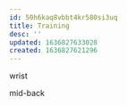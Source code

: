 ```yaml
---
id: 50h6kaq8vbbt4kr580si3uq
title: Training
desc: ''
updated: 1636827633028
created: 1636827621296
---
```


wrist

mid-back
